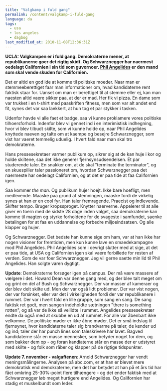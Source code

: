 ```yaml
---
title: "Valgkamp i fuld gang"
permalink: /content/valgkamp-i-fuld-gang
language: da
tags:
  - usa
  - los angeles
  - dagbog
last_modified_at: 2010-11-08T12:36:31Z
---
```


**UCLA: Valgkampen er i fuld gang. Demokraterne mener, at republikanerne goer det rigtig skidt. Og Schwarznegger har naermest oedelagt Californien i sin tid som guvornoer. [Phil Angelides](https://www.angelides.com/) er den mand som skal vende skuden for Californien.**

Det er altid en god ide at komme til politiske moeder. Naar man er stemmeeberettiget faar man informationer om, hvad kandidaterne rent faktisk staar for. Uanset om man er berettiget til at stemme eller ej, kan man naesten altid vaere sikker paa, at der er mad. Her fik vi pizza. En dame som var trukket i en t-shirt med paaskriften fitness, men som var alt andet end fit, synes det var saa laekkert, at hun tog et par stykker i tasken.

Udenfor havde vi alle faet et badge, saa vi kunne proklamere vores politiske tilhoersforhold. Indenfor blev vi gennet ind i en interimistisk indhegning, hvor vi blev tilbudt skilte, som vi kunne holde op, naar Phil Angelides knyttede naeven og talte om at kaempe og besejre Schwarznegger, som vist har vaeret temmelig uduelig. I hvert fald naar man skal tro demokraterne.

Hans pressesekretaer varmer publikum op, sikrer sig at de kan huje i kor og holde skiltene, saa det ikke generer fjernsynsudsendelsen. Et par studerende taler. En snakker om, at de skal "terminate the terminator", og en skuespiller taler passioneret om, hvordan Schwarznegger paa det naermeste har oedelagt Californien, og at det er paa tide at faa Californien igen.

Saa kommer _the man_. Og publikum hujer hoejt. Ikke bare hoefligt, men medlevende. Maaske paa grund af stemningen, maaske fordi de virkelig synes at han er en cool fyr. Han taler fremragende. Praecist og indlevende. Skifter tempo. Bruger kropssproget. Knytter naerverne. Appelerer til at alle giver en toern med de sidste 28 dage inden valget, saa demokraterne kan komme til magten og styrke forholdene for de svageste i samfundet, saenke betalingen for at faa en uddannelse og forbedre miljoeindsatsen. Og alle klapper og hujer.

Og Schwarznegger. Det bedste han kunne sige om ham, var at han ikke har nogen visioner for fremtiden, men kun kunne lave en smaedekampagne mod Phil Angelides. Phil Angelides som i oevrigt slutter med at sige, at det er paa tide, at USA og Californien igen skal vaere forbillede for resten af verden. Som de var foer Schwarznegger. Jeg vil gerne saette min lid til Phil Angelides. Han solgte varen dygtigt.

**Update**: Demokraterne forsøger igen på campus. Der må være massere af vælgere i det. Howard Dean var denne gang med, og der blev talt meget om og grint en del af Bush og Schwarznegger. Der var masser af kameraer og der blev delt skilte ud. Men der var også lidt problemer. Der var vist nogen, der var forsinket, eller var det i virkeligheden fordi der var republikanere i rummet. Der var i hvert fald en lille gruppe, som sang en sang. De sang faktisk ret godt, men sangen indeholdte sætningen "there is something rotten", og så var de ikke så vellidte i rummet. Angelides pressesekretær endte da også med at skubbe en ud af rummet. For alle var åbenbart ikke velkomne. De politiske møder er ikke åbne møder. Det er små indslag til fjernsynet, hvor kandidaterne taler sig brandvarme på taler, de kender ud og ind; taler der har punch lines som taleskrivere har lavet. Bagved kandidaterne står en masse mennesker, som betyder noget for dem, og som bakker dem op - og foran kandiaterne står en masse der er udstyret med skilte - og folk som råber og klapper på de rigtige tidspunkter.

**Update 7. november - valgaftenen**: Arnold Schwarznegger har vendt meningsmålingerne. Analysen på abc.com, er at han er blevet mere demokratisk end demokraterne, men det har betydet at han på et års tid har fået omkring 25-30%-point flere tilhængere - og det ender faktisk med at Schwarznegger løb meget hurtigere end Angelides. Og Californien har stadig et muskelbundt som leder.
